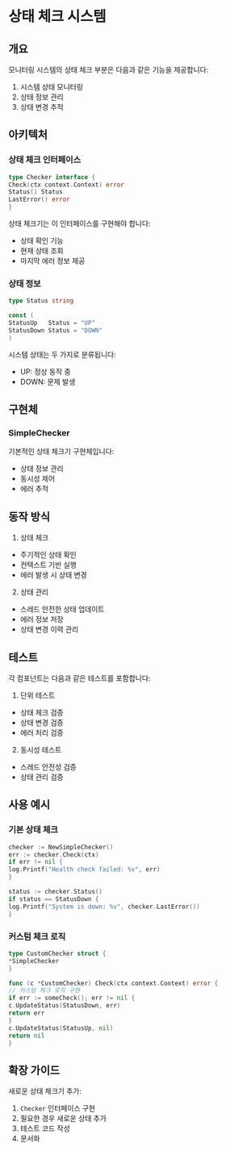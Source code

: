 # 상태 체크 시스템

## 개요

모니터링 시스템의 상태 체크 부분은 다음과 같은 기능을 제공합니다:

1. 시스템 상태 모니터링
2. 상태 정보 관리
3. 상태 변경 추적

## 아키텍처

### 상태 체크 인터페이스

```go
type Checker interface {
Check(ctx context.Context) error
Status() Status
LastError() error
}
```

상태 체크기는 이 인터페이스를 구현해야 합니다:

- 상태 확인 기능
- 현재 상태 조회
- 마지막 에러 정보 제공

### 상태 정보

```go
type Status string

const (
StatusUp   Status = "UP"
StatusDown Status = "DOWN"
)
```

시스템 상태는 두 가지로 분류됩니다:

- UP: 정상 동작 중
- DOWN: 문제 발생

## 구현체

### SimpleChecker

기본적인 상태 체크기 구현체입니다:

- 상태 정보 관리
- 동시성 제어
- 에러 추적

## 동작 방식

1. 상태 체크
- 주기적인 상태 확인
- 컨텍스트 기반 실행
- 에러 발생 시 상태 변경

2. 상태 관리
- 스레드 안전한 상태 업데이트
- 에러 정보 저장
- 상태 변경 이력 관리

## 테스트

각 컴포넌트는 다음과 같은 테스트를 포함합니다:

1. 단위 테스트
- 상태 체크 검증
- 상태 변경 검증
- 에러 처리 검증

2. 동시성 테스트
- 스레드 안전성 검증
- 상태 관리 검증

## 사용 예시

### 기본 상태 체크

```go
checker := NewSimpleChecker()
err := checker.Check(ctx)
if err != nil {
log.Printf("Health check failed: %v", err)
}

status := checker.Status()
if status == StatusDown {
log.Printf("System is down: %v", checker.LastError())
}
```

### 커스텀 체크 로직

```go
type CustomChecker struct {
*SimpleChecker
}

func (c *CustomChecker) Check(ctx context.Context) error {
// 커스텀 체크 로직 구현
if err := someCheck(); err != nil {
c.UpdateStatus(StatusDown, err)
return err
}
c.UpdateStatus(StatusUp, nil)
return nil
}
```

## 확장 가이드

새로운 상태 체크기 추가:

1. `Checker` 인터페이스 구현
2. 필요한 경우 새로운 상태 추가
3. 테스트 코드 작성
4. 문서화 